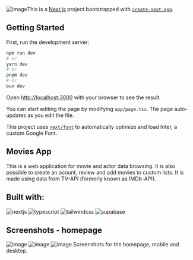 ![image](https://github.com/dbartoszp/movies-app/assets/72272962/b871755d-814b-4868-8f0e-518279c59c3b)This is a [Next.js](https://nextjs.org/) project bootstrapped with [`create-next-app`](https://github.com/vercel/next.js/tree/canary/packages/create-next-app).

## Getting Started

First, run the development server:

```bash
npm run dev
# or
yarn dev
# or
pnpm dev
# or
bun dev
```

Open [http://localhost:3000](http://localhost:3000) with your browser to see the result.

You can start editing the page by modifying `app/page.tsx`. The page auto-updates as you edit the file.

This project uses [`next/font`](https://nextjs.org/docs/basic-features/font-optimization) to automatically optimize and load Inter, a custom Google Font.

<!-- Movies App -->

## Movies App

This is a web application for movie and actor data browsing. It is also possible to create an acount, review and add movies to custom lists. It is made using data from TV-API (formerly known as IMDb-API).

<!-- Built with -->

## Built with:

![nextjs][NEXTJS] ![typescript][TYPESCRIPT] ![tailwindcss][TAILWINDCSS] ![supabase][SUPABASE]

<!-- Screenshots - homepage -->
## Screenshots - homepage
![image](https://github.com/dbartoszp/movies-app/assets/72272962/7f048784-9eab-43da-bc1b-89ab0f50bf16)
![image](https://github.com/dbartoszp/movies-app/assets/72272962/2dfe9915-4969-4b5e-995e-0907a9b6d46c)
![image](https://github.com/dbartoszp/movies-app/assets/72272962/1814b871-18a0-4cb1-84f0-157c93dbfe27)
Screenshots for the homepage, mobile and desktop.



<!-- MARKDOWN LINKS & IMAGES -->
<!-- https://www.markdownguide.org/basic-syntax/#reference-style-links -->

[SUPABASE]: https://img.shields.io/badge/Supabase-181818?style=for-the-badge&logo=supabase&logoColor=white
[NEXTJS]: https://img.shields.io/badge/next%20js-000000?style=for-the-badge&logo=nextdotjs&logoColor=white
[TYPESCRIPT]: https://img.shields.io/badge/TypeScript-007ACC?style=for-the-badge&logo=typescript&logoColor=white
[TAILWINDCSS]: https://img.shields.io/badge/Tailwind_CSS-38B2AC?style=for-the-badge&logo=tailwind-css&logoColor=white
